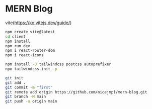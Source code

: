 # MERN Blog


vite(https://ko.vitejs.dev/guide/)


````bash
npm create vite@latest
cd client
npm install
npm run dev 
npm i react-router-dom
npm i react-icons

````


````bash
npm install -D tailwindcss postcss autoprefixer
npx tailwindcss init -p
````

````bash
git init 
git add .
git commit -m "first"
git remote add origin https://github.com/nicejmp1/mern-blog.git
git branch -M main
git push -u origin main
````